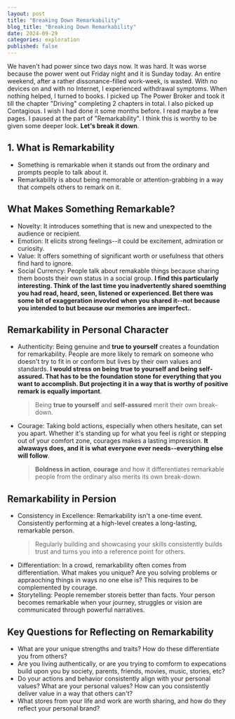 ```yaml
---
layout: post
title: "Breaking Down Remarkability"
blog_title: "Breaking Down Remarkability"
date: 2024-09-29
categories: exploration
published: false
---
```


We haven't had power since two days now. It was hard. It was worse because the power went out Friday night and it is Sunday today. An entire weekend, after a rather dissonance-filled work-week, is wasted. With no devices on and with no Internet, I experienced withdrawal symptoms. When nothing helped, I turned to books. I picked up The Power Broker and took it till the chapter "Driving" completing 2 chapters in total. I also picked up Contagious. I wish I had done it some months before. I read maybe a few pages. I paused at the part of "Remarkability". I think this is worthy to be given some deeper look. **Let's break it down**.

## 1. What is Remarkability
- Something is remarkable when it stands out from the ordinary and prompts people to talk about it.
- Remarkability is about being memorable or attention-grabbing in a way that compels others to remark on it.

## What Makes Something Remarkable?
- Novelty: It introduces something that is new and unexpected to the audience or recipient.
- Emotion: It elicits strong feelings--it could be excitement, admiration or curiosity.
- Value: It offers something of significant worth or usefulness that others find hard to ignore.
- Social Currency: People talk about remakable things because sharing them boosts their own status in a social group. **I find this particularly interesting. Think of the last time you inadvertently shared soemthing you had read, heard, seen, listened or experienced. Bet there was some bit of exaggeration invovled when you shared it--not because you intended to but because our memories are imperfect.**.

## Remarkability in Personal Character
- Authenticity: Being genuine and **true to yourself** creates a foundation for remarkability. People are more likely to remark on someone who doesn't try to fit in or conform but lives by their own values and standards. **I would stress on being true to yourself and being self-assured. That has to be the foundation stone for everything that you want to accomplish. But projecting it in a way that is worthy of positive remark is equally important**.
  > Being **true to yourself** and **self-assured** merit their own break-down.
- Courage: Taking bold actions, especially when others hesitate, can set you apart. Whether it's standing up for what you feel is right or stepping out of your comfort zone, courages makes a lasting impression. **It alwaways does, and it is what everyone ever needs--everything else will follow**.
  > **Boldness in action**, **courage** and how it differentiates remarkable people from the ordinary also merits its own break-down.

## Remarkability in Persion
- Consistency in Excellence: Remarkability isn't a one-time event. Consistently performing at a high-level creates a long-lasting, remarkable person.
  > Regularly building and showcasing your skills consistently builds trust and turns you into a reference point for others.
- Differentiation: In a crowd, remarkability often comes from differentiation. What makes you unique? Are you solving problems or appraoching things in ways no one else is? This requires to be complemented by courage.
- Storytelling: People remember storeis better than facts. Your person becomes remarkable when your journey, struggles or vision are communicated through powerful narratives.

## Key Questions for Reflecting on Remarkability
- What are your unique strengths and traits? How do these differentiate you from others?
- Are you living authentically, or are you trying to comform to expecations build upon you by society, parents, friends, movies, music, stories, etc?
- Do your actions and behavior consistently align with your personal values? What are your personal values?
  How can you consistently deliver value in a way that others can't?
- What stores from your life and work are worth sharing, and how do they reflect your personal brand?
